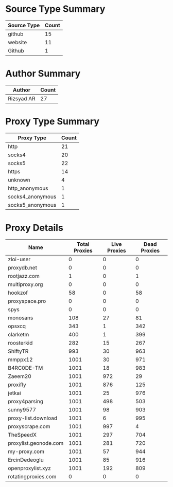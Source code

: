 # Source Type Summary

| Source Type | Count |
|-------------|-------|
| github | 15 |
| website | 11 |
| Github | 1 |


# Author Summary

| Author | Count |
|--------|-------|
| Rizsyad AR | 27 |


# Proxy Type Summary

| Proxy Type | Count |
|------------|-------|
| http | 21 |
| socks4 | 20 |
| socks5 | 22 |
| https | 14 |
| unknown | 4 |
| http_anonymous | 1 |
| socks4_anonymous | 1 |
| socks5_anonymous | 1 |


# Proxy Details

| Name | Total Proxies | Live Proxies | Dead Proxies |
|------|---------------|--------------|---------------|
| zloi-user | 0 | 0 | 0 |
| proxydb.net | 0 | 0 | 0 |
| rootjazz.com | 1 | 0 | 1 |
| multiproxy.org | 0 | 0 | 0 |
| hookzof | 58 | 0 | 58 |
| proxyspace.pro | 0 | 0 | 0 |
| spys | 0 | 0 | 0 |
| monosans | 108 | 27 | 81 |
| opsxcq | 343 | 1 | 342 |
| clarketm | 400 | 1 | 399 |
| roosterkid | 282 | 15 | 267 |
| ShiftyTR | 993 | 30 | 963 |
| mmppx12 | 1001 | 30 | 971 |
| B4RC0DE-TM | 1001 | 18 | 983 |
| Zaeem20 | 1001 | 972 | 29 |
| proxifly | 1001 | 876 | 125 |
| jetkai | 1001 | 25 | 976 |
| proxy4parsing | 1001 | 498 | 503 |
| sunny9577 | 1001 | 98 | 903 |
| proxy-list.download | 1001 | 6 | 995 |
| proxyscrape.com | 1001 | 997 | 4 |
| TheSpeedX | 1001 | 297 | 704 |
| proxylist.geonode.com | 1001 | 281 | 720 |
| my-proxy.com | 1001 | 57 | 944 |
| ErcinDedeoglu | 1001 | 85 | 916 |
| openproxylist.xyz | 1001 | 192 | 809 |
| rotatingproxies.com | 0 | 0 | 0 |
